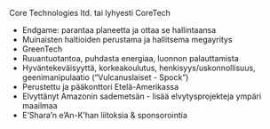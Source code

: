 Core Technologies ltd. tai lyhyesti CoreTech
- Endgame: parantaa planeetta ja ottaa se hallintaansa
- Muinaisten haltioiden perustama ja hallitsema megayritys
- GreenTech
- Ruuantuotantoa, puhdasta energiaa, luonnon palauttamista
- Hyväntekeväisyyttä, korkeakoulutus, henkisyys/uskonnollisuus, geenimanipulaatio (“Vulcanuslaiset - Spock”)
- Perustettu ja pääkonttori Etelä-Amerikassa
- Elvyttänyt Amazonin sademetsän - lisää elvytysprojekteja ympäri maailmaa
- E’Shara’n e’An-K’han liitoksia & sponsorointia
